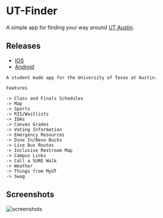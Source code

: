 # UT-Finder

A simple app for finding your way around [UT Austin](https://www.utexas.edu/).

## Releases
- [IOS](https://itunes.apple.com/us/app/ut-finder/id1436096236)
- [Android](https://play.google.com/store/apps/details?id=io.sshh.utfinder)

```
A student made app for the University of Texas at Austin.

Features

-> Class and Finals Schedules
-> Map
-> Sports
-> RIS/Waitlists
-> IDAs
-> Canvas Grades
-> Voting Information
-> Emergency Resources
-> Dine In/Bevo Bucks
-> Live Bus Routes
-> Inclusive Restroom Map
-> Campus Links
-> Call a SURE Walk
-> Weather
-> Things from MyUT
-> Swag
```

## Screenshots

![screenshots](https://user-images.githubusercontent.com/6625384/57817116-92bec200-7743-11e9-92c6-111aa96dc3f5.png)
